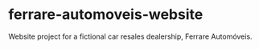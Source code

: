 # ferrare-automoveis-website
Website project for a fictional car resales dealership, Ferrare Automóveis.
